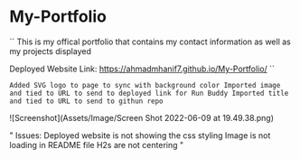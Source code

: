 # My-Portfolio

``
This is my offical portfolio that contains my contact information as well as my projects displayed

Deployed Website Link: https://ahmadmhanif7.github.io/My-Portfolio/
``


``
Added SVG logo to page to sync with background color
Imported image and tied to URL to send to deployed link for Run Buddy
Imported title and tied to URL to send to githun repo
``

![Screenshot](Assets/Image/Screen Shot 2022-06-09 at 19.49.38.png)

"
Issues: 
Deployed website is not showing the css styling
Image is not loading in README file
H2s are not centering
"